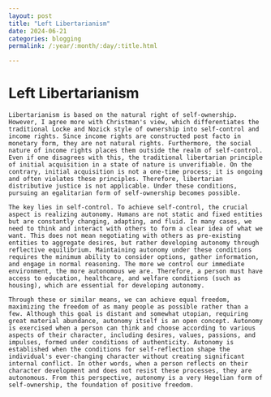 ```yaml
---
layout: post
title: "Left Libertarianism"
date: 2024-06-21 
categories: blogging
permalink: /:year/:month/:day/:title.html

---
```


# Left Libertarianism

    Libertarianism is based on the natural right of self-ownership. However, I agree more with Christman's view, which differentiates the traditional Locke and Nozick style of ownership into self-control and income rights. Since income rights are constructed post facto in monetary form, they are not natural rights. Furthermore, the social nature of income rights places them outside the realm of self-control. Even if one disagrees with this, the traditional libertarian principle of initial acquisition in a state of nature is unverifiable. On the contrary, initial acquisition is not a one-time process; it is ongoing and often violates these principles. Therefore, libertarian distributive justice is not applicable. Under these conditions, pursuing an egalitarian form of self-ownership becomes possible.

    The key lies in self-control. To achieve self-control, the crucial aspect is realizing autonomy. Humans are not static and fixed entities but are constantly changing, adapting, and fluid. In many cases, we need to think and interact with others to form a clear idea of what we want. This does not mean negotiating with others as pre-existing entities to aggregate desires, but rather developing autonomy through reflective equilibrium. Maintaining autonomy under these conditions requires the minimum ability to consider options, gather information, and engage in normal reasoning. The more we control our immediate environment, the more autonomous we are. Therefore, a person must have access to education, healthcare, and welfare conditions (such as housing), which are essential for developing autonomy.

    Through these or similar means, we can achieve equal freedom, maximizing the freedom of as many people as possible rather than a few. Although this goal is distant and somewhat utopian, requiring great material abundance, autonomy itself is an open concept. Autonomy is exercised when a person can think and choose according to various aspects of their character, including desires, values, passions, and impulses, formed under conditions of authenticity. Autonomy is established when the conditions for self-reflection shape the individual's ever-changing character without creating significant internal conflict. In other words, when a person reflects on their character development and does not resist these processes, they are autonomous. From this perspective, autonomy is a very Hegelian form of self-ownership, the foundation of positive freedom.
